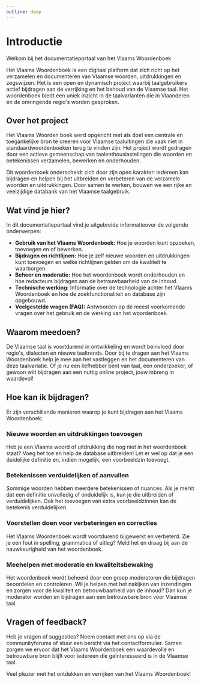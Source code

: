 ```yaml
---
outline: deep
---
```


# Introductie

Welkom bij het documentatieportaal van het Vlaams Woordenboek

Het Vlaams Woordenboek is een digitaal platform dat zich richt op het verzamelen en documenteren van Vlaamse woorden, uitdrukkingen en zegswijzen. 
Het is een open en dynamisch project waarbij taalgebruikers actief bijdragen aan de verrijking en het behoud van de Vlaamse taal. 
Het woordenboek biedt een uniek inzicht in de taalvarianten die in Vlaanderen en de omringende regio's worden gesproken. 

## Over het project

Het Vlaams Woorden boek werd opgericht met als doel een centrale en toegankelijke bron te creeren voor Vlaamse taaluitingen die vaak niet in standaardwoordenboeken  terug te vinden zijn. 
Het project wordt gedragen door een actieve gemeenschap van taalenthousiastelingen die woorden en betekenissen verzamelen, bewerken en onderhouden.

Dit woordenboek onderscheidt zich door zijn open karakter: iedereen kan bijdragen en helpen bij het uitbreiden en verbeteren van de verzamele woorden en uitdrukkingen. 
Door samen te werken, bouwen we een rijke en veelzijdige databank van het Vlaamse taalgebruik. 

## Wat vind je hier? 

In dit documentatieportaal vind je uitgebreide informatieover de volgende onderwerpen: 

- **Gebruik van het Vlaams Woordenboek:** Hoe je woorden kunt opzoeken, toevoegen en of bewerken. 
- **Bijdragen en richtlijnen:** Hoe je zelf nieuwe woorden en uitdrukkingen kunt toevoegen en welke richtlijnen gelden om de kwaliteit te waarborgen. 
- **Beheer en moderatie:** Hoe het woordenboek wordt onderhouden en hoe redacteurs bijdragen aan de betrouwbaarheid van de inhoud. 
- **Technische werking:** Informatie over de technologie achter het Vlaams Woordenboek en hoe de zoekfunctionaliteit en database zijn opgebouwd. 
- **Veelgestelde vragen (FAQ):** Antwoorden op de meest voorkomende vragen over het gebruik en de werking van het woordenboek. 

## Waarom meedoen? 

De Vlaamse taal is voortdurend in ontwikkeling en wordt beinvloed door regio's, dialecten en nieuwe taaltrends.
Door bij te dragen aan het Vlaams Woordenboek help je mee aan het vastleggen en het documenteren van deze taalvariatie. 
Of je nu een liefhebber bent van taal, een onderzoeker, of gewoon wilt bijdragen aan een nuttig online project, jouw inbreng in waardevol!

## Hoe kan ik bijdragen? 

Er zijn verschillende manieren waarop je kunt bijdragen aan het Vlaams Woordenboek:

### Nieuwe woorden en uitdrukkingen toevoegen

Heb je een Vlaams woord of uitdrukking die nog niet in het woordenboek staat? Voeg het toe en help de database uitbreiden! Let er wel op dat je een duidelijke definitie en, indien mogelijk, een voorbeeldzin toevoegt.

### Betekenissen verduidelijken of aanvullen

Sommige woorden hebben meerdere betekenissen of nuances. Als je merkt dat een definitie onvolledig of onduidelijk is, kun je die uitbreiden of verduidelijken. 
Ook het toevoegen van extra voorbeeldzinnen kan de betekenis verduidelijken.

### Voorstellen doen voor verbeteringen en correcties

Het Vlaams Woordenboek wordt voortdurend bijgewerkt en verbeterd. Zie je een fout in spelling, grammatica of uitleg? Meld het en draag bij aan de nauwkeurigheid van het woordenboek.

### Meehelpen met moderatie en kwaliteitsbewaking

Het woordenboek wordt beheerd door een groep moderatoren die bijdragen beoordelen en controleren. 
Wil je helpen met het nakijken van inzendingen en zorgen voor de kwaliteit en betrouwbaarheid van de inhoud? Dan kun je moderator worden en bijdragen aan een betrouwbare bron voor Vlaamse taal.

## Vragen of feedback? 

Heb je vragen of suggesties? Neem contact met ons op via de communityforums of stuur een bericht via het contactformulier. 
Samen zorgen we ervoor dat het Vlaams Woordenboek een waardevolle en betrouwbare bron blijft voor iedereen die geïnteresseerd is in de Vlaamse taal.

Veel plezier met het ontdekken en verrijken van het Vlaams Woordenboek!
